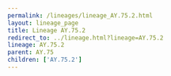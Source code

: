 ```yaml
---
permalink: /lineages/lineage_AY.75.2.html
layout: lineage_page
title: Lineage AY.75.2
redirect_to: ../lineage.html?lineage=AY.75.2
lineage: AY.75.2
parent: AY.75
children: ['AY.75.2']
---
```


